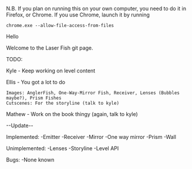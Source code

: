 N.B.
If you plan on running this on your own computer, you need to do it in Firefox, or Chrome. If you use Chrome, launch it by running 
	
	chrome.exe --allow-file-access-from-files



Hello

Welcome to the Laser Fish git page.

TODO:

Kyle - Keep working on level content

Ellis - You got a lot to do

	Images: AnglerFish, One-Way-Mirror Fish, Receiver, Lenses (Bubbles maybe?), Prism Fishes
	Cutscenes: For the storyline (talk to kyle)

Mathew - Work on the book thingy (again, talk to kyle)

--Update--

Implemented:
	-Emitter
	-Receiver
	-Mirror
	-One way mirror
	-Prism
	-Wall

Unimplemented:
	-Lenses
	-Storyline
	-Level API

Bugs:
	-None known
